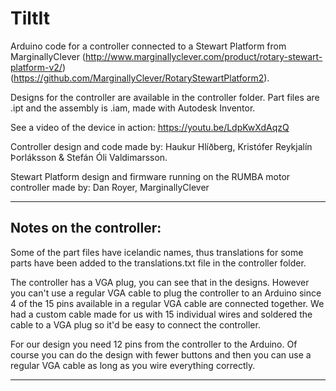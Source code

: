 # TiltIt
Arduino code for a controller connected to a Stewart Platform from MarginallyClever (http://www.marginallyclever.com/product/rotary-stewart-platform-v2/) (https://github.com/MarginallyClever/RotaryStewartPlatform2).

Designs for the controller are available in the controller folder. Part files are .ipt and the assembly is .iam, made with Autodesk Inventor.

See a video of the device in action: https://youtu.be/LdpKwXdAqzQ

Controller design and code made by:
Haukur Hlíðberg, Kristófer Reykjalín Þorláksson & Stefán Óli Valdimarsson.

Stewart Platform design and firmware running on the RUMBA motor controller made by:
Dan Royer, MarginallyClever

----------------------------------------
Notes on the controller:
--------------------
Some of the part files have icelandic names, thus translations for some parts have been added to the translations.txt file in the controller folder.

The controller has a VGA plug, you can see that in the designs. However you can't use a regular VGA cable to plug the controller to an Arduino since 4 of the 15 pins available in a regular VGA cable are connected together. We had a custom cable made for us with 15 individual wires and soldered the cable to a VGA plug so it'd be easy to connect the controller.

For our design you need 12 pins from the controller to the Arduino. Of course you can do the design with fewer buttons and then you can use a regular VGA cable as long as you wire everything correctly.

----------------------------------------